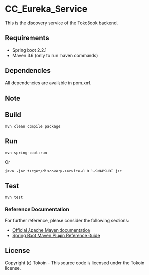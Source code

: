 # CC_Eureka_Service
This is the discovery service of the TokoBook backend.

## Requirements
* Spring boot 2.2.1
* Maven 3.6 (only to run maven commands)

## Dependencies
All dependencies are available in pom.xml.

## Note

## Build
```
mvn clean compile package
```

## Run
```
mvn spring-boot:run
```
Or 
```
java -jar target/discovery-service-0.0.1-SNAPSHOT.jar
```

## Test
```
mvn test
```

### Reference Documentation
For further reference, please consider the following sections:

* [Official Apache Maven documentation](https://maven.apache.org/guides/index.html)
* [Spring Boot Maven Plugin Reference Guide](https://docs.spring.io/spring-boot/docs/2.2.1.RELEASE/maven-plugin/)


## License

Copyright (c) Tokoin - 
This source code is licensed under the Tokoin license. 
